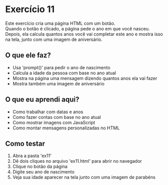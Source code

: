 # Exercício 11

Este exercício cria uma página HTML com um botão.  
Quando o botão é clicado, a página pede o ano em que você nasceu. 
Depois, ela calcula quantos anos você vai completar este ano e mostra isso na tela, junto com uma imagem de aniversário. 


## O que ele faz?

- Usa 'prompt()' para pedir o ano de nascimento
- Calcula a idade da pessoa com base no ano atual
- Mostra na página uma mensagem dizendo quantos anos ela vai fazer
- Mostra também uma imagem de aniversário

## O que eu aprendi aqui?

- Como trabalhar com datas e anos
- Como fazer contas com base no ano atual
- Como mostrar imagens com JavaScript
- Como montar mensagens personalizadas no HTML

## Como testar

1. Abra a pasta 'ex11'
2. Dê dois cliques no arquivo 'ex11.html' para abrir no navegador
3. Clique no botão da página
4. Digite seu ano de nascimento 
5. Veja sua idade aparecer na tela junto com uma imagem de parabéns 